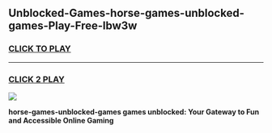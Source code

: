 
## Unblocked-Games-horse-games-unblocked-games-Play-Free-lbw3w
<h3>
<a href="https://premium76.site?title=horse-games-unblocked-games&ref=22A">CLICK TO PLAY</a></h3>
<hr>

<h3>
<a href="https://premium76.site?title=horse-games-unblocked-games&ref=22A">CLICK 2 PLAY</a>
  
</h3>

<a href="https://premium76.site?title=horse-games-unblocked-games&ref=22A"><img src="https://clearcache.store/games.png"></a>


**horse-games-unblocked-games games unblocked: Your Gateway to Fun and Accessible Online Gaming**
